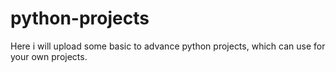 # python-projects
Here i will upload some basic to advance python projects, which can use for your own projects.
